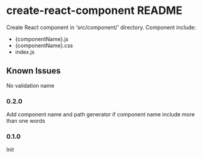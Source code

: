 # create-react-component README

Create React component in 'src/component/' directory.
Component include:
- {componentName}.js
- {componentName}.css
- index.js

## Known Issues

No validation name

### 0.2.0

Add component name and path generator if component name include more than one words

### 0.1.0

Init
